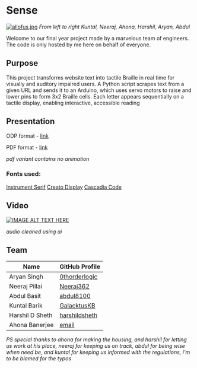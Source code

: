 # Sense
[![allofus.jpg](https://i.postimg.cc/Dw9HQRrc/signal-2025-07-10-040107-002.jpg)](https://postimg.cc/hX02cy3J)
*From left to right Kuntal, Neeraj, Ahona, Harshil, Aryan, Abdul*

Welcome to our final year project made by a marvelous team of engineers. The code is only hosted by me here on behalf of everyone.

## Purpose

This project transforms website text into tactile Braille in real time for visually and auditory impaired
users. A Python script scrapes text from a given URL and sends it to an Arduino, which uses servo motors
to raise and lower pins to form 3x2 Braille cells. Each letter appears sequentially on a tactile display, enabling interactive, accessible reading

## Presentation
ODP format - [link](https://github.com/0thorderlogic/sense/blob/main/files/SENSE.odp)

PDF format - [link](https://github.com/0thorderlogic/sense/blob/main/files/SENSE.pdf) 

*pdf variant contains no animation* 

### Fonts used: 
[Instrument Serif](https://fonts.google.com/specimen/Instrument+Serif)
[Creato Display](https://www.dafont.com/creato-display.font)
[Cascadia Code](https://fonts.google.com/specimen/Cascadia+Code)

## Video
[![IMAGE ALT TEXT HERE](https://img.youtube.com/vi/alB-XoxA-II/0.jpg)](https://www.youtube.com/watch?v=alB-XoxA-II)

*audio cleaned using ai*

## Team

| Name        | GitHub Profile                                         |
| ----------- | ------------------------------------------------------ |
| Aryan Singh | [0thorderlogic](https://github.com/0thorderlogic) |
| Neeraj Pillai    | [Neeraj362](https://github.com/Neeraj362)       |
| Abdul Basit | [abdul8100](https://github.com/abdul8100)   |
| Kuntal Barik | [GalacktusKB](https://github.com/GalacktusKB)   |
| Harshil D Sheth | [harshildsheth](https://github.com/harshildsheth )   |
| Ahona Banerjee | [email](ahonabanerjeetffs2@gmail.com)   |

*PS special thanks to ahona for making the housing, and harshil for letting us work at his place, neeraj for keeping us on track, abdul for being wise when need be, and kuntal for keeping us informed with the regulations, i'm to be blamed for the typos*
